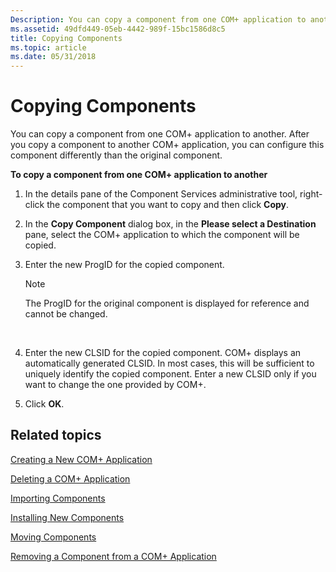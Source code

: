 ```yaml
---
Description: You can copy a component from one COM+ application to another. After you copy a component to another COM+ application, you can configure this component differently than the original component.
ms.assetid: 49dfd449-05eb-4442-989f-15bc1586d8c5
title: Copying Components
ms.topic: article
ms.date: 05/31/2018
---
```


# Copying Components

You can copy a component from one COM+ application to another. After you copy a component to another COM+ application, you can configure this component differently than the original component.

**To copy a component from one COM+ application to another**

1.  In the details pane of the Component Services administrative tool, right-click the component that you want to copy and then click **Copy**.

2.  In the **Copy Component** dialog box, in the **Please select a Destination** pane, select the COM+ application to which the component will be copied.

3.  Enter the new ProgID for the copied component.

    > [!Note]  
    > The ProgID for the original component is displayed for reference and cannot be changed.

     

4.  Enter the new CLSID for the copied component. COM+ displays an automatically generated CLSID. In most cases, this will be sufficient to uniquely identify the copied component. Enter a new CLSID only if you want to change the one provided by COM+.

5.  Click **OK**.

## Related topics

<dl> <dt>

[Creating a New COM+ Application](creating-a-new-com--application.md)
</dt> <dt>

[Deleting a COM+ Application](deleting-a-com--application.md)
</dt> <dt>

[Importing Components](importing-components.md)
</dt> <dt>

[Installing New Components](installing-new-components.md)
</dt> <dt>

[Moving Components](moving-components.md)
</dt> <dt>

[Removing a Component from a COM+ Application](removing-a-component-from-a-com--application.md)
</dt> </dl>

 

 



